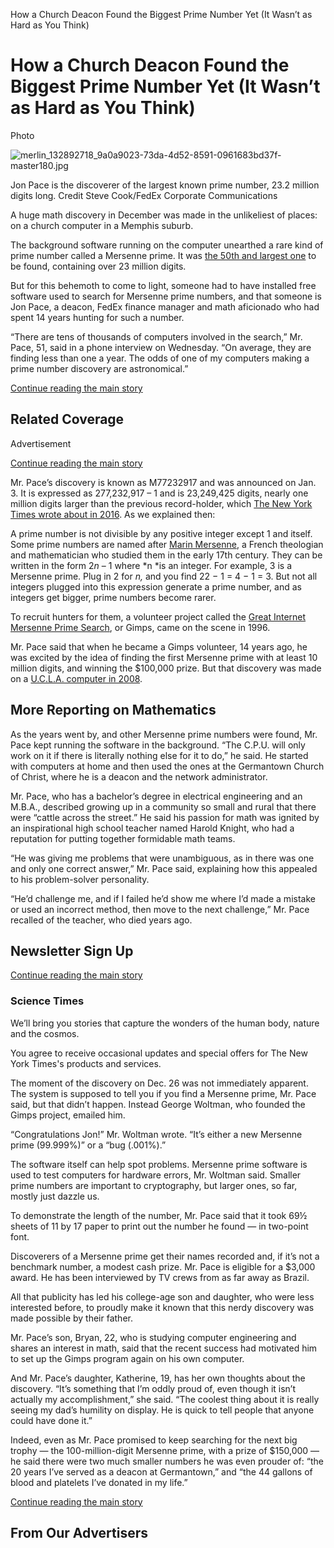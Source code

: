 How a Church Deacon Found the Biggest Prime Number Yet (It Wasn’t as Hard as You Think)

# How a Church Deacon Found the Biggest Prime Number Yet (It Wasn’t as Hard as You Think)

Photo

 ![merlin_132892718_9a0a9023-73da-4d52-8591-0961683bd37f-master180.jpg](../_resources/c99f9f75b73291ff48b8c34480f46768.jpg)

Jon Pace is the discoverer of the largest known prime number, 23.2 million digits long. Credit Steve Cook/FedEx Corporate Communications

A huge math discovery in December was made in the unlikeliest of places: on a church computer in a Memphis suburb.

The background software running on the computer unearthed a rare kind of prime number called a Mersenne prime. It was [the 50th and largest one](https://www.mersenne.org/primes/press/M77232917.html) to be found, containing over 23 million digits.

But for this behemoth to come to light, someone had to have installed free software used to search for Mersenne prime numbers, and that someone is Jon Pace, a deacon, FedEx finance manager and math aficionado who had spent 14 years hunting for such a number.

“There are tens of thousands of computers involved in the search,” Mr. Pace, 51, said in a phone interview on Wednesday. “On average, they are finding less than one a year. The odds of one of my computers making a prime number discovery are astronomical.”

 [Continue reading the main story](https://www.nytimes.com/2018/01/26/science/prime-number-mersenne-church.html?module=WatchingPortal&region=c-column-middle-span-region&pgType=Homepage&action=click&mediaId=thumb_square&state=standard&contentPlacement=9&version=internal&contentCollection=www.nytimes.com&contentId=https%3A%2F%2Fwww.nytimes.com%2F2018%2F01%2F26%2Fscience%2Fprime-number-mersenne-church.html&eventName=Watching-article-click#story-continues-1)

## Related Coverage

Advertisement

[Continue reading the main story](https://www.nytimes.com/2018/01/26/science/prime-number-mersenne-church.html?module=WatchingPortal&region=c-column-middle-span-region&pgType=Homepage&action=click&mediaId=thumb_square&state=standard&contentPlacement=9&version=internal&contentCollection=www.nytimes.com&contentId=https%3A%2F%2Fwww.nytimes.com%2F2018%2F01%2F26%2Fscience%2Fprime-number-mersenne-church.html&eventName=Watching-article-click#story-continues-2)

Mr. Pace’s discovery is known as M77232917 and was announced on Jan. 3. It is expressed as 277,232,917 – 1 and is 23,249,425 digits, nearly one million digits larger than the previous record-holder, which [The New York Times wrote about in 2016](https://www.nytimes.com/2016/01/22/science/new-biggest-prime-number-mersenne-primes.html). As we explained then:

A prime number is not divisible by any positive integer except 1 and itself. Some prime numbers are named after [Marin Mersenne](http://www.britannica.com/biography/Marin-Mersenne), a French theologian and mathematician who studied them in the early 17th century. They can be written in the form 2*n* – 1 where *n *is an integer. For example, 3 is a Mersenne prime. Plug in 2 for *n,* and you find 22 − 1 = 4 − 1 = 3. But not all integers plugged into this expression generate a prime number, and as integers get bigger, prime numbers become rarer.

To recruit hunters for them, a volunteer project called the [Great Internet Mersenne Prime Search](http://www.mersenne.org/), or Gimps, came on the scene in 1996.

Mr. Pace said that when he became a Gimps volunteer, 14 years ago, he was excited by the idea of finding the first Mersenne prime with at least 10 million digits, and winning the $100,000 prize. But that discovery was made on a [U.C.L.A. computer in 2008](http://www.math.ucla.edu/~edson/prime/).

##  More Reporting on Mathematics

As the years went by, and other Mersenne prime numbers were found, Mr. Pace kept running the software in the background. “The C.P.U. will only work on it if there is literally nothing else for it to do,” he said. He started with computers at home and then used the ones at the Germantown Church of Christ, where he is a deacon and the network administrator.

Mr. Pace, who has a bachelor’s degree in electrical engineering and an M.B.A., described growing up in a community so small and rural that there were “cattle across the street.” He said his passion for math was ignited by an inspirational high school teacher named Harold Knight, who had a reputation for putting together formidable math teams.

“He was giving me problems that were unambiguous, as in there was one and only one correct answer,” Mr. Pace said, explaining how this appealed to his problem-solver personality.

“He’d challenge me, and if I failed he’d show me where I’d made a mistake or used an incorrect method, then move to the next challenge,” Mr. Pace recalled of the teacher, who died years ago.

## Newsletter Sign Up

 [Continue reading the main story](https://www.nytimes.com/2018/01/26/science/prime-number-mersenne-church.html?module=WatchingPortal&region=c-column-middle-span-region&pgType=Homepage&action=click&mediaId=thumb_square&state=standard&contentPlacement=9&version=internal&contentCollection=www.nytimes.com&contentId=https%3A%2F%2Fwww.nytimes.com%2F2018%2F01%2F26%2Fscience%2Fprime-number-mersenne-church.html&eventName=Watching-article-click#continues-post-newsletter)

### Science Times

We’ll bring you stories that capture the wonders of the human body, nature and the cosmos.

 You agree to receive occasional updates and special offers for The New York Times's products and services.

The moment of the discovery on Dec. 26 was not immediately apparent. The system is supposed to tell you if you find a Mersenne prime, Mr. Pace said, but that didn’t happen. Instead George Woltman, who founded the Gimps project, emailed him.

“Congratulations Jon!” Mr. Woltman wrote. “It’s either a new Mersenne prime (99.999%)” or a “bug (.001%).”

The software itself can help spot problems. Mersenne prime software is used to test computers for hardware errors, Mr. Woltman said. Smaller prime numbers are important to cryptography, but larger ones, so far, mostly just dazzle us.

To demonstrate the length of the number, Mr. Pace said that it took 69½ sheets of 11 by 17 paper to print out the number he found — in two-point font.

Discoverers of a Mersenne prime get their names recorded and, if it’s not a benchmark number, a modest cash prize. Mr. Pace is eligible for a $3,000 award. He has been interviewed by TV crews from as far away as Brazil.

All that publicity has led his college-age son and daughter, who were less interested before, to proudly make it known that this nerdy discovery was made possible by their father.

Mr. Pace’s son, Bryan, 22, who is studying computer engineering and shares an interest in math, said that the recent success had motivated him to set up the Gimps program again on his own computer.

And Mr. Pace’s daughter, Katherine, 19, has her own thoughts about the discovery. “It’s something that I’m oddly proud of, even though it isn’t actually my accomplishment,” she said. “The coolest thing about it is really seeing my dad’s humility on display. He is quick to tell people that anyone could have done it.”

Indeed, even as Mr. Pace promised to keep searching for the next big trophy — the 100-million-digit Mersenne prime, with a prize of $150,000 — he said there were two much smaller numbers he was even prouder of: “the 20 years I’ve served as a deacon at Germantown,” and “the 44 gallons of blood and platelets I’ve donated in my life.”

 [Continue reading the main story](https://www.nytimes.com/2018/01/26/science/prime-number-mersenne-church.html?module=WatchingPortal&region=c-column-middle-span-region&pgType=Homepage&action=click&mediaId=thumb_square&state=standard&contentPlacement=9&version=internal&contentCollection=www.nytimes.com&contentId=https%3A%2F%2Fwww.nytimes.com%2F2018%2F01%2F26%2Fscience%2Fprime-number-mersenne-church.html&eventName=Watching-article-click#whats-next)

## From Our Advertisers